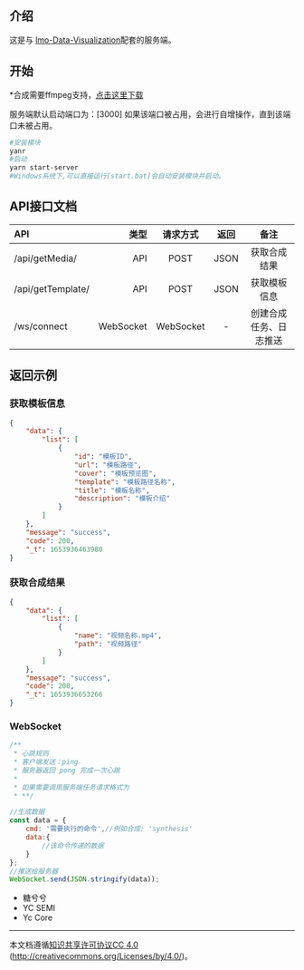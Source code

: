 ## 介绍

这是与 <a href="https://github.com/ayuanlmo/lmo-data-visualization">lmo-Data-Visualization</a>配套的服务端。

## 开始

*合成需要ffmpeg支持，<a href="https://ffmpeg.org/download.html">点击这里下载</a>

服务端默认启动端口为：[3000] 如果该端口被占用，会进行自增操作，直到该端口未被占用。

```bash
#安装模块
yanr
#启动
yarn start-server
#Windows系统下,可以直接运行[start.bat]会自动安装模块并启动。
```

## API接口文档

| API               |        类型 |   请求方式    |  返回  |     备注      |
|:------------------|----------:|:---------:|:----:|:-----------:|
| /api/getMedia/    |       API |   POST    | JSON |   获取合成结果    |
| /api/getTemplate/ |       API |   POST    | JSON |   获取模板信息    |
| /ws/connect       | WebSocket | WebSocket |  -   | 创建合成任务、日志推送 |

## 返回示例

### 获取模板信息

```json
{
    "data": {
        "list": [
            {
                "id": "模板ID",
                "url": "模板路径",
                "cover": "模板预览图",
                "template": "模板路径名称",
                "title": "模板名称",
                "description": "模板介绍"
            }
        ]
    },
    "message": "success",
    "code": 200,
    "_t": 1653936463980
}
```

### 获取合成结果

```json
{
    "data": {
        "list": [
            {
                "name": "视频名称.mp4",
                "path": "视频路径"
            }
        ]
    },
    "message": "success",
    "code": 200,
    "_t": 1653936653266
}
```

### WebSocket

```javascript
/**
 * 心跳规则
 * 客户端发送：ping
 * 服务器返回 pong 完成一次心跳
 *
 * 如果需要调用服务端任务请求格式为
 * **/

//生成数据
const data = {
    cmd: '需要执行的命令',//例如合成: 'synthesis'
    data:{
        //该命令传递的数据
    }
};
//推送给服务器
WebSocket.send(JSON.stringify(data));
```

- 糖兮兮
- YC SEMI
- Yc Core

---
本文档遵循[知识共享许可协议CC 4.0](https://creativecommons.org/licenses/by/4.0/) (http://creativecommons.org/Licenses/by/4.0/)。
